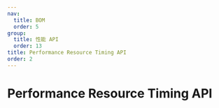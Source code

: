 ```yaml
---
nav:
  title: BOM
  order: 5
group:
  title: 性能 API
  order: 13
title: Performance Resource Timing API
order: 2
---
```


# Performance Resource Timing API
